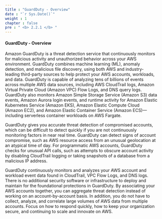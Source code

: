 ```yaml
---
title : "GuardDuty - Overview"
date : "`r Sys.Date()`"
weight : 1
chapter : false
pre : " <b> 2.2.1 </b> "
---
```



#### GuardDuty - Overview
Amazon GuardDuty is a threat detection service that continuously monitors for malicious activity and unauthorized behavior across your AWS environment. GuardDuty combines machine learning (ML), anomaly detection, and malicious file discovery, using both AWS and industry-leading third-party sources to help protect your AWS accounts, workloads, and data. GuardDuty is capable of analyzing tens of billions of events across multiple AWS data sources, including AWS CloudTrail logs, Amazon Virtual Private Cloud (Amazon VPC) Flow Logs, and DNS query logs. GuardDuty also monitors Amazon Simple Storage Service (Amazon S3) data events, Amazon Aurora login events, and runtime activity for Amazon Elastic Kubernetes Service (Amazon EKS), Amazon Elastic Compute Cloud (Amazon EC2), and Amazon Elastic Container Service (Amazon ECS)—including serverless container workloads on AWS Fargate.

GuardDuty gives you accurate threat detection of compromised accounts, which can be difficult to detect quickly if you are not continuously monitoring factors in near real time. GuardDuty can detect signs of account compromise, such as AWS resource access from an unusual geolocation at an atypical time of day. For programmatic AWS accounts, GuardDuty checks for unusual API calls, such as attempts to obscure account activity by disabling CloudTrail logging or taking snapshots of a database from a malicious IP address.

GuardDuty continuously monitors and analyzes your AWS account and workload event data found in CloudTrail, VPC Flow Logs, and DNS logs. There is no additional security software or infrastructure to deploy and maintain for the foundational protections in GuardDuty. By associating your AWS accounts together, you can aggregate threat detection instead of working on an account-by-account basis. In addition, you do not have to collect, analyze, and correlate large volumes of AWS data from multiple accounts. Focus on how to respond quickly, how to keep your organization secure, and continuing to scale and innovate on AWS.